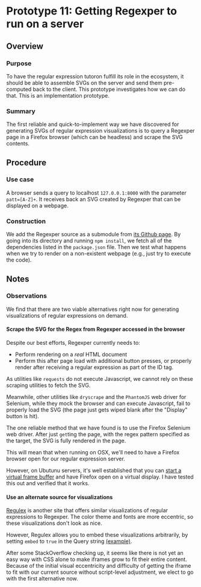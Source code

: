 # Prototype 11: Getting Regexper to run on a server

## Overview

### Purpose

To have the regular expression tutoron fulfill its role in the ecosystem, it should be able to assemble SVGs on the server and send them pre-computed back to the client.  This prototype investigates how we can do that.  This is an implementation prototype.

### Summary

The first reliable and quick-to-implement way we have discovered for generating SVGs of regular expression visualizations is to query a Regexper page in a Firefox browser (which can be headless) and scrape the SVG contents.

## Procedure

### Use case

A browser sends a query to localhost `127.0.0.1:8000` with the parameter `patt=[A-Z]+`.  It receives back an SVG created by Regexper that can be displayed on a webpage.

### Construction

We add the Regexper source as a submodule from [its Github page](https://github.com/javallone/regexper-static).  By going into its directory and running `npm install`, we fetch all of the dependencies listed in the `package.json` file.  Then we test what happens when we try to render on a non-existent webpage (e.g., just try to execute the code).

## Notes

### Observations

We find that there are two viable alternatives right now for generating visualizations of regular expressions on demand.

#### Scrape the SVG for the Regex from Regexper accessed in the browser

Despite our best efforts, Regexper currently needs to:
* Perform rendering on a *real* HTML document
* Perform this after page load with additional button presses, or properly render after receiving a regular expression as part of the ID tag.

As utilities like `requests` do not execute Javascript, we cannot rely on these scraping utilities to fetch the SVG.

Meanwhile, other utilities like `dryscrape` and the `PhantomJS` web driver for Selenium, while they mock the browser and can execute Javascript, fail to properly load the SVG (the page just gets wiped blank after the "Display" button is hit).

The one reliable method that we have found is to use the Firefox Selenium web driver.  After just `get`ting the page, with the regex pattern specified as the target, the SVG is fully rendered in the page.

This will mean that when running on OSX, we'll need to have a Firefox browser open for our regular expression server.

However, on Ubutunu servers, it's well established that you can [start a virtual frame buffer](http://www.alittlemadness.com/2008/03/05/running-selenium-headless/) and have Firefox open on a virtual display.  I have tested this out and verified that it works.

#### Use an alternate source for visualizations

[Regulex](https://jex.im/regulex/?re=^%28a|b%29*%3F%24#!embed=false&flags=&re=^%28a|b%29*%3F%24) is another site that offers similar visualizations of regular expressions to Regexper.  The color theme and fonts are more eccentric, so these visualizations don't look as nice.

However, Regulex allows you to embed these visualizations arbitrarily, by setting `embed` to `true` in the Query string [(example)](https://jex.im/regulex/?re=^%28a|b%29*%3F%24#!embed=false&flags=&re=^%28a|b%29*%3F%24).

After some StackOverflow checking up, it seems like there is not yet an easy way with CSS alone to make iframes grow to fit their entire content.  Because of the initial visual eccentricity and difficulty of getting the iframe to fit with our current source without script-level adjustment, we elect to go with the first alternative now.
